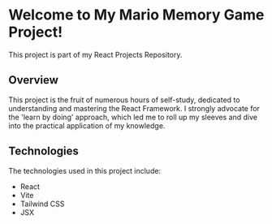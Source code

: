 # Welcome to My Mario Memory Game Project!

This project is part of my React Projects Repository.

## Overview

This project is the fruit of numerous hours of self-study, dedicated to understanding and mastering the React Framework. I strongly advocate for the 'learn by doing' approach, which led me to roll up my sleeves and dive into the practical application of my knowledge.

## Technologies

The technologies used in this project include:

- React
- Vite
- Tailwind CSS
- JSX
